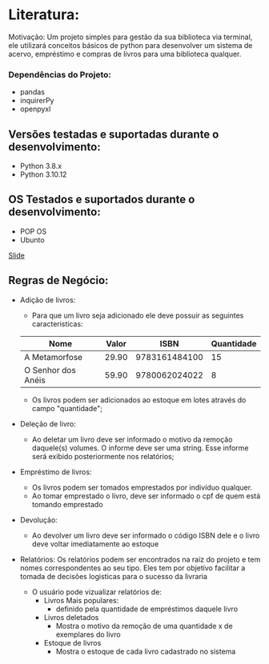 # Literatura: 
Motivação: Um projeto simples para gestão da sua biblioteca via terminal, ele utilizará conceitos básicos de python para desenvolver um sistema de acervo, empréstimo e compras de livros para uma biblioteca qualquer.

### Dependências do Projeto:
- pandas
- inquirerPy
- openpyxl

## Versões testadas e suportadas durante o desenvolvimento:
- Python 3.8.x
- Python 3.10.12

## OS Testados e suportados durante o desenvolvimento:
- POP OS
- Ubunto

[Slide](https://docs.google.com/presentation/d/1cDxPRtD__nOhZxZq4jcyOx6O55AVTfpwlqXQCAdJuIU/edit?usp=sharing)

## Regras de Negócio:
- Adição de livros:
    - Para que um livro seja adicionado ele deve possuir as seguintes caracteristicas: 

    | Nome               | Valor  | ISBN          | Quantidade |
    |--------------------|--------|---------------|------------|
    | A Metamorfose      | 29.90  | 9783161484100 | 15         |
    | O Senhor dos Anéis | 59.90  | 9780062024022 | 8          |
    
    - Os livros podem ser adicionados ao estoque em lotes através do campo "quantidade";
    
- Deleção de livro:
    - Ao deletar um livro deve ser informado o motivo da remoção daquele(s) volumes. O informe deve ser uma string. Esse informe será exibido posteriormente nos relatórios;

- Empréstimo de livros: 
    - Os livros podem ser tomados emprestados por indivíduo qualquer.
    - Ao tomar emprestado o livro, deve ser informado o cpf de quem está tomando emprestado

- Devolução:
    - Ao devolver um livro deve ser informado o código ISBN dele e o livro deve voltar imediatamente ao estoque
- Relatórios: 
Os relatórios podem ser encontrados na raíz do projeto e tem nomes correspondentes ao seu tipo. Eles tem por objetivo facilitar a tomada de decisões logisticas para o sucesso da livraria
    - O usuário pode vizualizar relatórios de:
        - Livros Mais populares:
            - definido pela quantidade de empréstimos daquele livro
        - Livros deletados
            - Mostra o motivo da remoção de uma quantidade x de exemplares do livro
        - Estoque de livros
            - Mostra o estoque de cada livro cadastrado no sistema